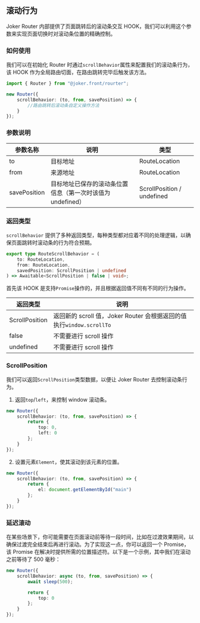 ## 滚动行为

Joker Router 内部提供了页面跳转后的滚动条交互 HOOK，我们可以利用这个参数来实现页面切换时对滚动条位置的精确控制。

### 如何使用

我们可以在初始化 Router 时通过`scrollBehavior`属性来配置我们的滚动条行为，该 HOOK 作为全局路由切面，在路由跳转完毕后触发该方法。

```ts
import { Router } from "@joker.front/rourter";

new Router({
    scrollBehavior: (to, from, savePosition) => {
        //路由跳转后滚动条自定义操作方法
    }
});
```

### 参数说明

| 参数名称     | 说明                                                       | 类型                       |
| ------------ | ---------------------------------------------------------- | -------------------------- |
| to           | 目标地址                                                   | RouteLocation              |
| from         | 来源地址                                                   | RouteLocation              |
| savePosition | 目标地址已保存的滚动条位置信息（第一次时该值为 undefined） | ScrollPosition / undefined |

### 返回类型

`scrollBehavior` 提供了多种返回类型，每种类型都对应着不同的处理逻辑，以确保页面跳转时滚动条的行为符合预期。

```ts
export type RouteScrollBehavior = (
    to: RouteLocation,
    from: RouteLocation,
    savedPosition: ScrollPosition | undefined
) => Awaitable<ScrollPosition | false | void>;
```

首先该 HOOK 是支持`Promise`操作的，并且根据返回值不同有不同的行为操作。

| 返回类型       | 说明                                                                 |
| -------------- | -------------------------------------------------------------------- |
| ScrollPosition | 返回新的 scroll 值，Joker Router 会根据返回的值执行`window.scrollTo` |
| false          | 不需要进行 scroll 操作                                               |
| undefined      | 不需要进行 scroll 操作                                               |

### ScrollPosition

我们可以返回`ScrollPosition`类型数据，以便让 Joker Router 去控制滚动条行为。

1. 返回`top`/`left`，来控制 window 滚动条。

```ts
new Router({
    scrollBehavior: (to, from, savePosition) => {
        return {
            top: 0,
            left: 0
        };
    }
});
```

2. 设置元素`Element`，使其滚动到该元素的位置。

```ts
new Router({
    scrollBehavior: (to, from, savePosition) => {
        return {
            el: document.getElementById("main")
        };
    }
});
```

### 延迟滚动

在某些场景下，你可能需要在页面滚动前等待一段时间，比如在过渡效果期间，以确保过渡完全结束后再进行滚动。为了实现这一点，你可以返回一个 Promise，该 Promise 在解决时提供所需的位置描述符。以下是一个示例，其中我们在滚动之前等待了 500 毫秒：

```ts
new Router({
    scrollBehavior: async (to, from, savePosition) => {
        await sleep(500);

        return {
            top: 0
        };
    }
});
```
